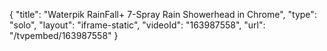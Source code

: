{
    "title": "Waterpik RainFall+ 7-Spray Rain Showerhead in Chrome",
    "type": "solo",
    "layout": "iframe-static",
    "videoId": "163987558",
    "url": "\/tvpembed\/163987558"
}